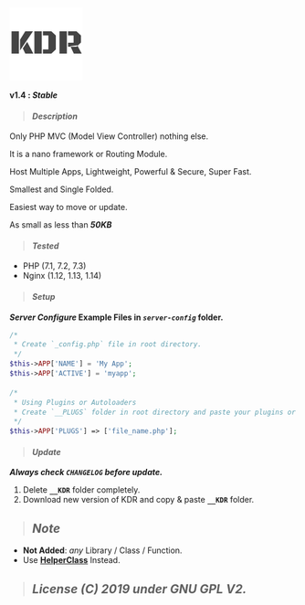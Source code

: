 ![KDR](_default/assets/favicon.png?raw=true "KDR")

**v1.4 : _Stable_**


> #### _Description_

Only PHP MVC (Model View Controller) nothing else. 

It is a nano framework or Routing Module.

Host Multiple Apps, Lightweight, Powerful & Secure, Super Fast.

Smallest and Single Folded.

Easiest way to move or update.

As small as less than **_50KB_**


> #### _Tested_

- PHP (7.1, 7.2, 7.3)
- Nginx (1.12, 1.13, 1.14)


> #### _Setup_

**_Server Configure_ Example Files in **_`server-config`_** folder.**

```php
/*
 * Create `_config.php` file in root directory.
 */
$this->APP['NAME'] = 'My App';
$this->APP['ACTIVE'] = 'myapp';

/*
 * Using Plugins or Autoloaders
 * Create `__PLUGS` folder in root directory and paste your plugins or autoloads
 */
$this->APP['PLUGS'] => ['file_name.php'];
```


> #### _Update_

**_Always check _`CHANGELOG`_ before update._**
1. Delete **`__KDR`** folder completely.
2. Download new version of KDR and copy & paste **`__KDR`** folder.


> ## _Note_

- **Not Added**: _any_ Library / Class / Function.
- Use <a href="https://github.com/krishnaTORQUE/HelperClass" target="_blank">**HelperClass**</a> Instead.


> ## _License (C) 2019 under GNU GPL V2._
